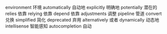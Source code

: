 environment 环境
automatically 自动地
explicitly 明确地
potentially 潜在的
relies 依靠
relying 依靠
depend 依靠
adjustments 调整
pipeline 管道
convert 兑换
simplified 简化
deprecated 弃用
alternatively 或者
dynamically 动态地
intellisense 智能感知
autocompletion 自动


